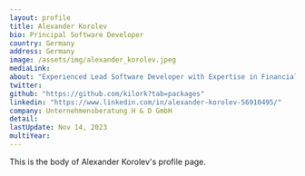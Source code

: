 ```yaml
---
layout: profile
title: Alexander Korolev
bio: Principal Software Developer
country: Germany  
address: Germany
image: /assets/img/alexander_korolev.jpeg
mediaLink: 
about: "Experienced Lead Software Developer with Expertise in Financial Services and IT Integration. Open Source Enthusiast & Collaborator.I believe that the power of collaboration and community-driven development can change the world, and open source is at the forefront of this movement.I thrive on finding creative solutions to complex problems, and I'm always looking for new and innovative ways to achieve my goals. My passion for experimenting with technology helps me stay ahead of the curve and find new ways to deliver results."
twitter: 
github: "https://github.com/kilork?tab=packages"
linkedin: "https://www.linkedin.com/in/alexander-korolev-56910495/"
company: Unternehmensberatung H & D GmbH
detail: 
lastUpdate: Nov 14, 2023
multiYear:
---
```


This is the body of Alexander Korolev's profile page.

